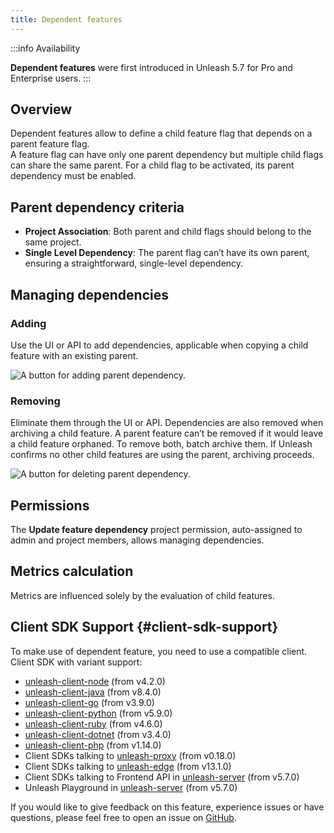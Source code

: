 ```yaml
---
title: Dependent features
---
```


:::info Availability

**Dependent features** were first introduced in Unleash 5.7 for Pro and Enterprise users.
:::

## Overview

Dependent features allow to define a child feature flag that depends on a parent feature flag.  
A feature flag can have only one parent dependency but multiple child flags can share the same parent. For a child flag to be activated, its parent dependency must be enabled.

## Parent dependency criteria

* **Project Association**: Both parent and child flags should belong to the same project.
* **Single Level Dependency**: The parent flag can’t have its own parent, ensuring a straightforward, single-level dependency.

## Managing dependencies

### Adding

Use the UI or API to add dependencies, applicable when copying a child feature with an existing parent.

![A button for adding parent dependency.](/img/add-parent-dependency.png 'Adding a new parent feature dependency')

### Removing

Eliminate them through the UI or API. Dependencies are also removed when archiving a child feature. A parent feature can’t be removed if it would leave a child feature orphaned. To remove both, batch archive them. If Unleash confirms no other child features are using the parent, archiving proceeds.

![A button for deleting parent dependency.](/img/delete-parent-dependency.png 'Depeting a parent feature dependency')


## Permissions

The **Update feature dependency** project permission, auto-assigned to admin and project members, allows managing dependencies.

## Metrics calculation

Metrics are influenced solely by the evaluation of child features.

## Client SDK Support {#client-sdk-support}

To make use of dependent feature, you need to use a compatible client. Client SDK with variant support:

- [unleash-client-node](https://github.com/Unleash/unleash-client-node) (from v4.2.0)
- [unleash-client-java](https://github.com/Unleash/unleash-client-java) (from v8.4.0)
- [unleash-client-go](https://github.com/Unleash/unleash-client-go) (from v3.9.0)
- [unleash-client-python](https://github.com/Unleash/unleash-client-python) (from v5.9.0)
- [unleash-client-ruby](https://github.com/Unleash/unleash-client-ruby) (from v4.6.0)
- [unleash-client-dotnet](https://github.com/Unleash/unleash-client-dotnet) (from v3.4.0)
- [unleash-client-php](https://github.com/Unleash/unleash-client-php) (from v1.14.0)
- Client SDKs talking to [unleash-proxy](https://github.com/Unleash/unleash-proxy) (from v0.18.0)
- Client SDKs talking to [unleash-edge](https://github.com/Unleash/unleash-edge) (from v13.1.0)
- Client SDKs talking to Frontend API in [unleash-server](https://github.com/Unleash/unleash) (from v5.7.0)
- Unleash Playground in [unleash-server](https://github.com/Unleash/unleash) (from v5.7.0)


If you would like to give feedback on this feature, experience issues or have questions, please feel free to open an issue on [GitHub](https://github.com/Unleash/unleash/).
